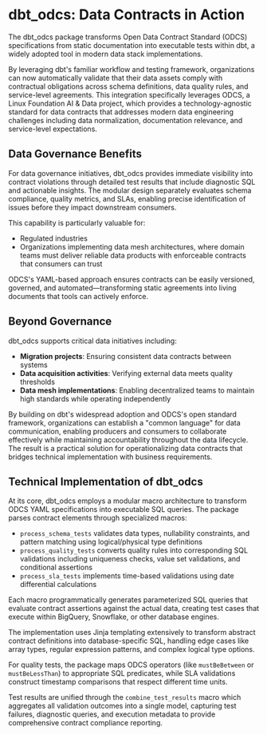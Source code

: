 # dbt_odcs: Data Contracts in Action

The dbt_odcs package transforms Open Data Contract Standard (ODCS) specifications from static documentation into executable tests within dbt, a widely adopted tool in modern data stack implementations.

By leveraging dbt's familiar workflow and testing framework, organizations can now automatically validate that their data assets comply with contractual obligations across schema definitions, data quality rules, and service-level agreements. This integration specifically leverages ODCS, a Linux Foundation AI & Data project, which provides a technology-agnostic standard for data contracts that addresses modern data engineering challenges including data normalization, documentation relevance, and service-level expectations.

## Data Governance Benefits

For data governance initiatives, dbt_odcs provides immediate visibility into contract violations through detailed test results that include diagnostic SQL and actionable insights. The modular design separately evaluates schema compliance, quality metrics, and SLAs, enabling precise identification of issues before they impact downstream consumers. 

This capability is particularly valuable for:
- Regulated industries
- Organizations implementing data mesh architectures, where domain teams must deliver reliable data products with enforceable contracts that consumers can trust

ODCS's YAML-based approach ensures contracts can be easily versioned, governed, and automated—transforming static agreements into living documents that tools can actively enforce.

## Beyond Governance

dbt_odcs supports critical data initiatives including:

- **Migration projects**: Ensuring consistent data contracts between systems
- **Data acquisition activities**: Verifying external data meets quality thresholds
- **Data mesh implementations**: Enabling decentralized teams to maintain high standards while operating independently

By building on dbt's widespread adoption and ODCS's open standard framework, organizations can establish a "common language" for data communication, enabling producers and consumers to collaborate effectively while maintaining accountability throughout the data lifecycle. The result is a practical solution for operationalizing data contracts that bridges technical implementation with business requirements.

## Technical Implementation of dbt_odcs

At its core, dbt_odcs employs a modular macro architecture to transform ODCS YAML specifications into executable SQL queries. The package parses contract elements through specialized macros:

- `process_schema_tests` validates data types, nullability constraints, and pattern matching using logical/physical type definitions
- `process_quality_tests` converts quality rules into corresponding SQL validations including uniqueness checks, value set validations, and conditional assertions
- `process_sla_tests` implements time-based validations using date differential calculations

Each macro programmatically generates parameterized SQL queries that evaluate contract assertions against the actual data, creating test cases that execute within BigQuery, Snowflake, or other database engines.

The implementation uses Jinja templating extensively to transform abstract contract definitions into database-specific SQL, handling edge cases like array types, regular expression patterns, and complex logical type options.

For quality tests, the package maps ODCS operators (like `mustBeBetween` or `mustBeLessThan`) to appropriate SQL predicates, while SLA validations construct timestamp comparisons that respect different time units.

Test results are unified through the `combine_test_results` macro which aggregates all validation outcomes into a single model, capturing test failures, diagnostic queries, and execution metadata to provide comprehensive contract compliance reporting.